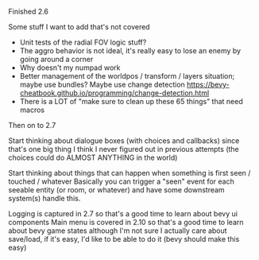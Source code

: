 Finished 2.6

Some stuff I want to add that's not covered
- Unit tests of the radial FOV logic stuff?
- The aggro behavior is not ideal, it's really easy to lose an enemy by going around a corner
- Why doesn't my numpad work
- Better management of the worldpos / transform / layers situation; maybe use bundles?
  Maybe use change detection https://bevy-cheatbook.github.io/programming/change-detection.html
- There is a LOT of "make sure to clean up these 65 things" that need macros

Then on to 2.7

Start thinking about dialogue boxes (with choices and callbacks) since that's one big thing I think I never figured out
in previous attempts (the choices could do ALMOST ANYTHING in the world)

Start thinking about things that can happen when something is first seen / touched / whatever
Basically you can trigger a "seen" event for each seeable entity (or room, or whatever) and have some downstream
    system(s) handle this.

Logging is captured in 2.7 so that's a good time to learn about bevy ui components
Main menu is covered in 2.10 so that's a good time to learn about bevy game states
    although I'm not sure I actually care about save/load, if it's easy, I'd like to be able to do it
    (bevy should make this easy)